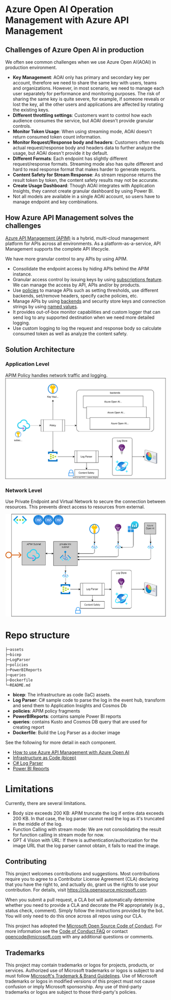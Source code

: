 # Azure Open AI Operation Management with Azure API Management

## Challenges of Azure Open AI in production

We often see common challenges when we use Azure Open AI(AOAI) in production environment.

- __Key Management__: AOAI only has primary and secondary key per account, therefore we need to share the same key with users, teams and organizations. However, in most scenario, we need to manage each user separately for performance and monitoring purposes. The risk of sharing the same key is quite severe, for example, if someone reveals or lost the key, all the other users and applications are affected by rotating the existing keys.
- __Different throttling settings__: Customers want to control how each audience consumes the service, but AOAI doesn't provide granular controls.
- __Monitor Token Usage__: When using streaming mode, AOAI doesn't return consumed token count information.
- __Monitor Request/Response body and headers__: Customers often needs actual request/response body and headers data to further analyze the usage, but AOAI doesn't provide it by default.
- __Different Formats__: Each endpoint has slightly different request/response formats. Streaming mode also has quite different and hard to read response format that makes harder to generate reports.
- __Content Safety for Stream Response__: As stream response returns the result token by token, the content safety results may not be accurate.
- __Create Usage Dashboard__: Though AOAI integrates with Application Insights, they cannot create granular dashboard by using Power BI.
- Not all models are available in a single AOAI account, so users have to manage endpoint and key combinations.

## How Azure API Management solves the challenges

[Azure API Management (APIM)](https://learn.microsoft.com/azure/api-management/api-management-key-concepts) is a hybrid, multi-cloud management platform for APIs across all environments. As a platform-as-a-service, API Management supports the complete API lifecycle.

We have more granular control to any APIs by using APIM.

- Consolidate the endpoint access by hiding APIs behind the APIM instance.
- Granular access control by issuing keys by using [subscriptions feature](https://learn.microsoft.com/azure/api-management/api-management-subscriptions). We can manage the access by API, APIs and/or by products.
- Use [policies](https://learn.microsoft.com/azure/api-management/api-management-howto-policies) to manage APIs such as setting thresholds, use different backends, set/remove headers, specify cache policies, etc.
- Manage APIs by using [backends](https://learn.microsoft.com/azure/api-management/backends?tabs=bicep) and security store keys and connection strings by using [named values](https://learn.microsoft.com/azure/api-management/api-management-howto-properties?tabs=azure-portal).
- It provides out-of-box monitor capabilities and custom logger that can send log to any supported destination when we need more detailed logging.
- Use custom logging to log the request and response body so calculate consumed token as well as analyze the content safety.

## Solution Architecture

### Application Level

APIM Policy handles network traffic and logging.
![architecture](/assets/aoai_apim.svg)

### Network Level

Use Private Endpoint and Virtual Network to secure the connection between resources. This prevents direct access to resources from external. 

![network architecture](/assets/aoai_apim.security.png)

# Repo structure

```shell
├─assets
├─bicep
├─LogParser
├─policies
├─PowerBIReports
├─queries
├─Dockerfile
└─README.md
```

- __bicep__: The infrastructure as code (IaC) assets.
- __Log Parser__: C# sample code to parse the log in the event hub, transform and send them to Application Insights and Cosmos Db
- __policies__: APIM policy fragments
- __PowerBIReports__: contains sample Power BI reports
- __queries__: contains Kusto and Cosmos DB query that are used for creating report
- __Dockerfile__: Build the Log Parser as a docker image

See the following for more detail in each component.

- [How to use Azure API Management with Azure Open AI](APIM.md)
- [Infrastructure as Code (bicep)](/bicep/README.md)
- [C# Log Parser](/LogParser/README.md)
- [Power BI Reports](/PowerBIReports/README.md)

# Limitations

Currently, there are several limitations.

- Body size exceeds 200 KB: APIM truncate the log if entire data exceeds 200 KB. In that case, the log parser cannot read the log as it's truncated in the middle of the log.
- Function Calling with stream mode: We are not consolidating the result for function calling in stream mode for now.
- GPT 4 Vision with URL: If there is authentication/authorization for the image URL that the log parser cannot obtain, it fails to read the image.

## Contributing

This project welcomes contributions and suggestions.  Most contributions require you to agree to a
Contributor License Agreement (CLA) declaring that you have the right to, and actually do, grant us
the rights to use your contribution. For details, visit https://cla.opensource.microsoft.com.

When you submit a pull request, a CLA bot will automatically determine whether you need to provide
a CLA and decorate the PR appropriately (e.g., status check, comment). Simply follow the instructions
provided by the bot. You will only need to do this once across all repos using our CLA.

This project has adopted the [Microsoft Open Source Code of Conduct](https://opensource.microsoft.com/codeofconduct/).
For more information see the [Code of Conduct FAQ](https://opensource.microsoft.com/codeofconduct/faq/) or
contact [opencode@microsoft.com](mailto:opencode@microsoft.com) with any additional questions or comments.

## Trademarks

This project may contain trademarks or logos for projects, products, or services. Authorized use of Microsoft 
trademarks or logos is subject to and must follow 
[Microsoft's Trademark & Brand Guidelines](https://www.microsoft.com/en-us/legal/intellectualproperty/trademarks/usage/general).
Use of Microsoft trademarks or logos in modified versions of this project must not cause confusion or imply Microsoft sponsorship.
Any use of third-party trademarks or logos are subject to those third-party's policies.
